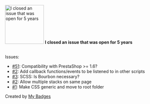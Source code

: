 <img src="https://my-badges.github.io/my-badges/old-issue-5.png" alt="I closed an issue that was open for 5 years" title="I closed an issue that was open for 5 years" width="128">
<strong>I closed an issue that was open for 5 years</strong>
<br><br>

Issues:

- <a href="https://github.com/tpeigne/simpleresponsivetheme/issues/51">#51</a>: Compatibility with PrestaShop >= 1.6?
- <a href="https://github.com/codyhouse/page-scroll-effects/issues/2">#2</a>: Add callback functions/events to be listened to in other scripts
- <a href="https://github.com/codyhouse/page-scroll-effects/issues/3">#3</a>: SCSS: Is Bourbon necessary?
- <a href="https://github.com/mizansyed/wdImageStax/issues/2">#2</a>: Allow multiple stacks on same page
- <a href="https://github.com/mizansyed/wdImageStax/issues/1">#1</a>: Make CSS generic and move to root folder


Created by <a href="https://github.com/my-badges/my-badges">My Badges</a>
